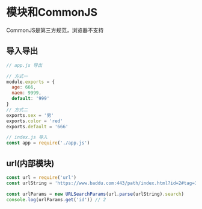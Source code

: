 # 模块和CommonJS

CommonJS是第三方规范，浏览器不支持

## 导入导出

```js
// app.js 导出

// 方式一
module.exports = {
  age: 666,
  naem: 9999,
  default: '999'
}
// 方式二
exports.sex = '男'
exports.color = 'red'
exports.default = '666'

// index.js 导入
const app = require('./app.js')
```

## url(内部模块)

```js
const url = require('url')
const urlString = 'https://www.baddu.com:443/path/index.html?id=2#tag=3'
```

```js
const urlParams = new URLSearchParams(url.parse(urlString).search)
console.log(urlParams.get('id')) // 2
```

